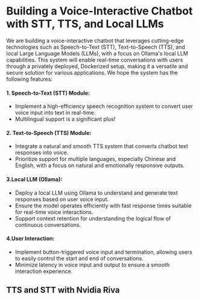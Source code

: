 # Building a Voice-Interactive Chatbot with STT, TTS, and Local LLMs
We are building a voice-interactive chatbot that leverages cutting-edge technologies such as Speech-to-Text (STT), Text-to-Speech (TTS), and local Large Language Models (LLMs), with a focus on Ollama's local LLM capabilities. This system will enable real-time conversations with users through a privately deployed, Dockerized setup, making it a versatile and secure solution for various applications. We hope the system has the following features:

#### 1. Speech-to-Text (STT) Module:
- Implement a high-efficiency speech recognition system to convert user voice input into text in real-time.
- Multilingual support is a significant plus!
#### 2. Text-to-Speech (TTS) Module:
- Integrate a natural and smooth TTS system that converts chatbot text responses into voice.
- Prioritize support for multiple languages, especially Chinese and English, with a focus on natural and emotionally responsive outputs.

#### 3.Local LLM (Ollama):
- Deploy a local LLM using Ollama to understand and generate text responses based on user voice input.
- Ensure the model operates efficiently with fast response times suitable for real-time voice interactions.
- Support context retention for understanding the logical flow of continuous conversations.

#### 4.User Interaction:

- Implement button-triggered voice input and termination, allowing users to easily control the start and end of conversations.
- Minimize latency in voice input and output to ensure a smooth interaction experience.


## TTS and STT with Nvidia Riva


